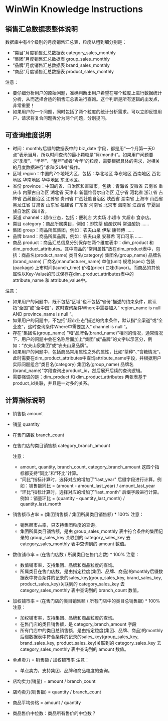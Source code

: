 # WinWin Knowledge Instructions



## 销售汇总数据表整体说明

数据库中有4个级别的月度销售汇总表，粒度从粗到细分别是：
- “类目”月度销售汇总数据表 category_sales_monthly
- “集团”月度销售汇总数据表 group_sales_monthly
- “品牌”月度销售汇总数据表 brand_sales_monthly
- “商品”月度销售汇总数据表 product_sales_monthly

注意：
- 要仔细分析用户的原始问题，准确判断出用户希望在哪个粒度上进行数据统计分析，从而选择合适的销售汇总表进行查询。这个判断是所有逻辑的出发点，非常重要！
- 如果用户的一个问题，同时包括了两个粒度的统计分析需求。可以立即反馈用户，请求将复合问题拆分为两个问题，分别提问。



## 可查询维度说明

- 时间：monthly后缀的数据表中的 biz_date 字段，都是用“一个月第一天0点”表示当月，所以时间查询的最小颗粒是“月(month)”。如果用户问题要求“季度”、“半年”、“整年”或者“今年”的粒度，需要根据具体的需求，对相关的月度数据进行“求和(SUM)”操作。
- 区域 region：中国的7个地域大区，包括：华北地区 华东地区 西南地区 西北地区 华南地区 华中地区 东北地区。
- 省份 province：中国的省、自治区和直辖市，包括：青海省 安徽省 云南省 重庆市 内蒙古自治区 湖北省 天津市 新疆维吾尔自治区 辽宁省 河北省 浙江省 吉林省 西藏自治区 江苏省 贵州省 广西壮族自治区 陕西省 湖南省 上海市 山西省 黑龙江省 甘肃省 山东省 福建省 广东省 河南省 北京市 海南省 江西省 宁夏回族自治区 四川省。
- 渠道 channel：超市业态，包括：便利店 大卖场 小超市 大超市 食杂店。
- 类目 category：商品所属类目，例如：即饮茶 碳酸饮料 常温酸奶 ……
- 集团 group：商品所属集团，例如：农夫山泉 伊犁 康师傅 ……
- 品牌 brand：商品所属品牌，例如：农夫山泉 安慕希 可口可乐 ……
- 商品 product：商品汇总信息分别保存在两个维度表中：dim_product 和 dim_product_attributes。其中商品的“常用属性”放在dim_product表中，包括：商品名(product_name) 类目名(category)  集团名(group_name) 品牌名(brand_name) 厂商名(manufacturer_name) 单位(unit) 规格(spec) 包装(package) 上市时间(launch_time) 价格(price) 口味(flavor)。而商品的其他属性以Key-Value的形式保存在dim_product_attributes表中的 attribute_name 和 attribute_value中。

注意：
- 如果用户的问题中，既不包括“区域”也不包括“省份”描述的约束条件，默认指“全国”或“全中国”，这时查询条件Where中需要加入“ region_name is null AND province_name is null ”。
- 如果用户的问题中，不包括“超市业态”描述的约束条件，默认指“全渠道”或“全业态”，这时查询条件Where中需要加入“ channel is null ”。
- 存在“集团名(group_name) ”和“品牌名(brand_name)”相同的情况，通常情况下，用户的问题中会在名称后面加上“集团”或“品牌”的文字以示区分，例如：“农夫山泉集团”或“农夫山泉品牌”。
- 如果用户的问题中，包括商品常用属性之外的属性，比如”茶种”、”含糖情况”，此时需要在dim_product_attributes中查询attribute_name字段，并根据用户实际问题组合”类目名(category)  集团名(group_name) 品牌名(brand_name)”字段查询出product_id，然后展开后续的查询逻辑。
- 需要强调的是：dim_product 和 dim_product_attributes 两张表基于product_id关联，并且是一对多的关系。



## 计算指标说明

- 销售额 amount
- 销量 quantity
- 在售门店数 branch_count
- 在售门店的类目销售额 category_branch_amount

   注意：
   - amount, quantity, branch_count, category_branch_amount 这四个指标都支持“同比”和“环比”计算。
   - “同比”指标计算时，选择对应的增加了"last_year" 后缀字段进行计算。例如：销售额同比 = (amount - amount_last_year) / amount_last_year
   - “环比”指标计算时，选择对应的增加了"last_month" 后缀字段进行计算。例如：销量环比 = (quantity - quantity_last_month) / quantity_last_month



- 销售额市占率 = (集团销售额 / 集团所属类目销售额) \* 100%
   注意：
   - 销售额市占率，只支持集团粒度的查询。
   - 集团所属类目销售额，是由 group_sales_monthly 表中符合条件的集团记录的 group_sales_key 关联到的 category_sales_key 去 category_sales_monthly 表中查询到的 amount 数值。

- 数值铺市率 = (在售门店数 / 所属类目在售门店数) \* 100%
   注意：
   - 数值铺市率，支持集团、品牌和商品粒度的查询。
   - 所属类目在售门店数，是由指定粒度(集团、品牌、商品)的monthly后缀数据表中符合条件的记录的sales_key(group_sales_key, brand_sales_key, product_sales_key)关联到的 category_sales_key 去 category_sales_monthly 表中查询到的 branch_count 数值。

- 加权铺市率 = (在售门店的类目销售额 / 所有门店中的类目总销售额) \* 100%
   注意：
   - 加权铺市率，支持集团、品牌和商品粒度的查询。
   - 在售门店的类目销售额，是 category_branch_amount 字段
   - 所有门店中的类目总销售额，是由指定粒度(集团、品牌、商品)的monthly后缀数据表中符合条件的记录的sales_key(group_sales_key, brand_sales_key, product_sales_key)关联到的 category_sales_key 去 category_sales_monthly 表中查询到的 amount 数值。

- 单点卖力 = 销售额 / 加权铺市率
   注意：
   - 单点卖力，支持集团、品牌和商品粒度的查询。

- 店均卖力(销量) = amount / branch_count
- 店均卖力(销售额) = quantity / branch_count
- 商品平均价格 = amount / quantity


- 商品售价中位数：商品所有售价的中位数？
